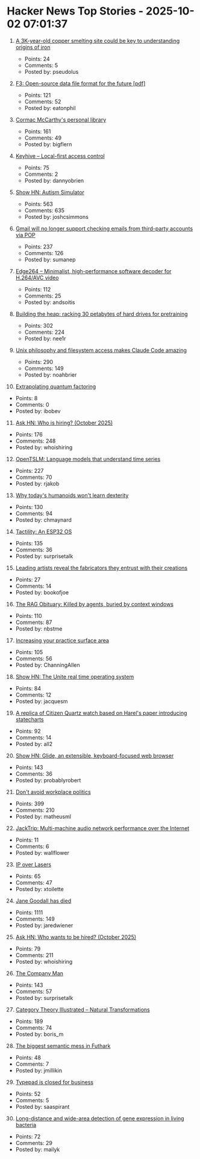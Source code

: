 # Hacker News Top Stories - 2025-10-02 07:01:37

1. [A 3K-year-old copper smelting site could be key to understanding origins of iron](https://phys.org/news/2025-09-year-copper-smelting-site-key.html)
   - Points: 24
   - Comments: 5
   - Posted by: pseudolus

2. [F3: Open-source data file format for the future [pdf]](https://db.cs.cmu.edu/papers/2025/zeng-sigmod2025.pdf)
   - Points: 121
   - Comments: 52
   - Posted by: eatonphil

3. [Cormac McCarthy's personal library](https://www.smithsonianmag.com/arts-culture/two-years-cormac-mccarthys-death-rare-access-to-personal-library-reveals-man-behind-myth-180987150/)
   - Points: 161
   - Comments: 49
   - Posted by: bigflern

4. [Keyhive – Local-first access control](https://www.inkandswitch.com/keyhive/notebook/)
   - Points: 75
   - Comments: 2
   - Posted by: dannyobrien

5. [Show HN: Autism Simulator](https://autism-simulator.vercel.app/)
   - Points: 563
   - Comments: 635
   - Posted by: joshcsimmons

6. [Gmail will no longer support checking emails from third-party accounts via POP](https://support.google.com/mail/answer/16604719?hl=en)
   - Points: 237
   - Comments: 126
   - Posted by: sumanep

7. [Edge264 – Minimalist, high-performance software decoder for H.264/AVC video](https://github.com/tvlabs/edge264)
   - Points: 112
   - Comments: 25
   - Posted by: andsoitis

8. [Building the heap: racking 30 petabytes of hard drives for pretraining](https://si.inc/posts/the-heap/)
   - Points: 302
   - Comments: 224
   - Posted by: nee1r

9. [Unix philosophy and filesystem access makes Claude Code amazing](https://www.alephic.com/writing/the-magic-of-claude-code)
   - Points: 290
   - Comments: 149
   - Posted by: noahbrier

10. [Extrapolating quantum factoring](https://www.johndcook.com/blog/2025/09/28/extrapolating-quantum-factoring/)
   - Points: 8
   - Comments: 0
   - Posted by: ibobev

11. [Ask HN: Who is hiring? (October 2025)](undefined)
   - Points: 176
   - Comments: 248
   - Posted by: whoishiring

12. [OpenTSLM: Language models that understand time series](https://www.opentslm.com/)
   - Points: 227
   - Comments: 70
   - Posted by: rjakob

13. [Why today's humanoids won't learn dexterity](https://rodneybrooks.com/why-todays-humanoids-wont-learn-dexterity/)
   - Points: 130
   - Comments: 94
   - Posted by: chmaynard

14. [Tactility: An ESP32 OS](https://tactility.one)
   - Points: 135
   - Comments: 36
   - Posted by: surprisetalk

15. [Leading artists reveal the fabricators they entrust with their creations](https://www.ft.com/content/d84c8502-d413-4a26-a59c-494af11978b5)
   - Points: 27
   - Comments: 14
   - Posted by: bookofjoe

16. [The RAG Obituary: Killed by agents, buried by context windows](https://www.nicolasbustamante.com/p/the-rag-obituary-killed-by-agents)
   - Points: 110
   - Comments: 87
   - Posted by: nbstme

17. [Increasing your practice surface area](https://www.indiehackers.com/post/lifestyle/increasing-your-practice-surface-area-agxYGi9bL0gd1WYYQZAu)
   - Points: 105
   - Comments: 56
   - Posted by: ChanningAllen

18. [Show HN: The Unite real time operating system](https://jacquesmattheij.com/unite-operating-system/)
   - Points: 84
   - Comments: 12
   - Posted by: jacquesm

19. [A replica of Citizen Quartz watch based on Harel's paper introducing statecharts](https://andyjakubowski.github.io/statechart-watch/)
   - Points: 92
   - Comments: 14
   - Posted by: all2

20. [Show HN: Glide, an extensible, keyboard-focused web browser](https://blog.craigie.dev/introducing-glide/)
   - Points: 143
   - Comments: 36
   - Posted by: probablyrobert

21. [Don't avoid workplace politics](https://terriblesoftware.org/2025/10/01/stop-avoiding-politics/)
   - Points: 399
   - Comments: 210
   - Posted by: matheusml

22. [JackTrip: Multi-machine audio network performance over the Internet](https://github.com/jacktrip/jacktrip)
   - Points: 11
   - Comments: 6
   - Posted by: wallflower

23. [IP over Lasers](https://www.mikekohn.net/micro/ip_over_lasers.php)
   - Points: 65
   - Comments: 47
   - Posted by: xtoilette

24. [Jane Goodall has died](https://www.latimes.com/obituaries/story/2025-10-01/jane-goodall-chimpanzees-dead)
   - Points: 1111
   - Comments: 149
   - Posted by: jaredwiener

25. [Ask HN: Who wants to be hired? (October 2025)](undefined)
   - Points: 79
   - Comments: 211
   - Posted by: whoishiring

26. [The Company Man](https://www.lesswrong.com/posts/JH6tJhYpnoCfFqAct/the-company-man)
   - Points: 143
   - Comments: 57
   - Posted by: surprisetalk

27. [Category Theory Illustrated – Natural Transformations](https://abuseofnotation.github.io/category-theory-illustrated/11_natural_transformations/)
   - Points: 189
   - Comments: 74
   - Posted by: boris_m

28. [The biggest semantic mess in Futhark](https://futhark-lang.org/blog/2025-09-26-the-biggest-semantic-mess.html)
   - Points: 48
   - Comments: 7
   - Posted by: jmillikin

29. [Typepad is closed for business](https://www.typepad.com)
   - Points: 52
   - Comments: 5
   - Posted by: saaspirant

30. [Long-distance and wide-area detection of gene expression in living bacteria](https://www.asimov.press/p/hyperspectral)
   - Points: 72
   - Comments: 29
   - Posted by: mailyk

